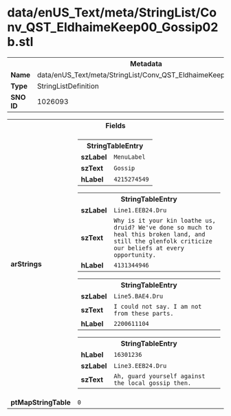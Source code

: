 <h1>data/enUS_Text/meta/StringList/Conv_QST_EldhaimeKeep00_Gossip02b.stl</h1><table><tr><th colspan="100%">Metadata</th></tr><tr><td><b>Name</b></td><td>data/enUS_Text/meta/StringList/Conv_QST_EldhaimeKeep00_Gossip02b.stl</td></tr><tr><td><b>Type</b></td><td>StringListDefinition</td></tr><tr><td><b>SNO ID</b></td><td>1026093</td></tr></table>

<table><tr><th colspan="100%">Fields</th></tr><tr><td><b>arStrings</b></td><td><table><tr><th colspan="100%">StringTableEntry</th></tr><tr><td><b>szLabel</b></td><td><code>MenuLabel</code></td></tr><tr><td><b>szText</b></td><td><code>Gossip</code></td></tr><tr><td><b>hLabel</b></td><td><code>4215274549</code></td></tr></table>


<table><tr><th colspan="100%">StringTableEntry</th></tr><tr><td><b>szLabel</b></td><td><code>Line1.EEB24.Dru</code></td></tr><tr><td><b>szText</b></td><td><code>Why is it your kin loathe us, druid? We've done so much to heal this broken land, and still the glenfolk criticize our beliefs at every opportunity.</code></td></tr><tr><td><b>hLabel</b></td><td><code>4131344946</code></td></tr></table>


<table><tr><th colspan="100%">StringTableEntry</th></tr><tr><td><b>szLabel</b></td><td><code>Line5.BAE4.Dru</code></td></tr><tr><td><b>szText</b></td><td><code>I could not say. I am not from these parts.</code></td></tr><tr><td><b>hLabel</b></td><td><code>2200611104</code></td></tr></table>


<table><tr><th colspan="100%">StringTableEntry</th></tr><tr><td><b>hLabel</b></td><td><code>16301236</code></td></tr><tr><td><b>szLabel</b></td><td><code>Line3.EEB24.Dru</code></td></tr><tr><td><b>szText</b></td><td><code>Ah, guard yourself against the local gossip then.</code></td></tr></table>


</td></tr><tr><td><b>ptMapStringTable</b></td><td><code>0</code></td></tr></table>


